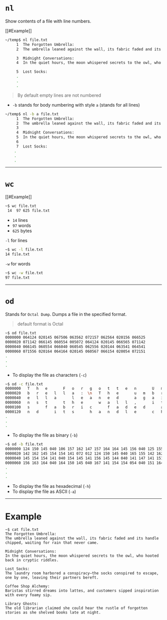 
# `nl`

Show contents of a file with line numbers.

[[#Example]]

```bash
~/temp$ nl file.txt
     1  The Forgotten Umbrella:
     2  The umbrella leaned against the wall, its fabric faded and its handle chipped, waiting for rain that never came.

     3  Midnight Conversations:
     4  In the quiet hours, the moon whispered secrets to the owl, who hooted back in cryptic riddles.

     5  Lost Socks:
     .
     .
     .
```

> By default empty lines are not numbered

- `-b` stands for body numbering with style `a` (stands for all lines)
```bash
~/temp$ nl -b a file.txt
     1  The Forgotten Umbrella:
     2  The umbrella leaned against the wall, its fabric faded and its handle chipped, waiting for rain that never came.
     3
     4  Midnight Conversations:
     5  In the quiet hours, the moon whispered secrets to the owl, who hooted back in cryptic riddles.
     6
     7  Lost Socks:
    .
    .
    .
```

---
# `wc`

[[#Example]]

```bash
~$ wc file.txt
 14  97 625 file.txt
```
- `14` lines
-  `97` words
-  `625` bytes

`-l` for lines
```bash
~$ wc -l file.txt
14 file.txt
```

`-w` for words
```bash
~$ wc -w file.txt
97 file.txt
```

---

# `od`

Stands for `Octal Dump`. Dumps a file in the specified format.

> default format is Octal

```bash
~$ od file.txt
0000000 064124 020145 067506 063562 072157 062564 020156 066525
0000020 071142 066145 060554 005072 064124 020145 066565 071142
0000040 066145 060554 066040 060545 062556 020144 063541 064541
0000060 071556 020164 064164 020145 060567 066154 020054 072151
.
.
.
```

- To display the file as characters (`-c`)
```bash
~$ od -c file.txt
0000000   T   h   e       F   o   r   g   o   t   t   e   n       U   m
0000020   b   r   e   l   l   a   :  \n   T   h   e       u   m   b   r
0000040   e   l   l   a       l   e   a   n   e   d       a   g   a   i
0000060   n   s   t       t   h   e       w   a   l   l   ,       i   t
0000100   s       f   a   b   r   i   c       f   a   d   e   d       a
0000120   n   d       i   t   s       h   a   n   d   l   e       c   h
.
.
.
```

- To display the file as binary (`-b`)
```bash
~$ od -b file.txt
0000000 124 150 145 040 106 157 162 147 157 164 164 145 156 040 125 155
0000020 142 162 145 154 154 141 072 012 124 150 145 040 165 155 142 162
0000040 145 154 154 141 040 154 145 141 156 145 144 040 141 147 141 151
0000060 156 163 164 040 164 150 145 040 167 141 154 154 054 040 151 164
.
.
.
```

- To display the file as hexadecimal (`-h`)
- To display the file as ASCII (`-a`)

---

# Example
```
~$ cat file.txt
The Forgotten Umbrella:
The umbrella leaned against the wall, its fabric faded and its handle chipped, waiting for rain that never came.

Midnight Conversations:
In the quiet hours, the moon whispered secrets to the owl, who hooted back in cryptic riddles.

Lost Socks:
The laundry room harbored a conspiracy—the socks conspired to escape, one by one, leaving their partners bereft.

Coffee Shop Alchemy:
Baristas stirred dreams into lattes, and customers sipped inspiration with every foamy sip.

Library Ghosts:
The old librarian claimed she could hear the rustle of forgotten stories as she shelved books late at night.
```